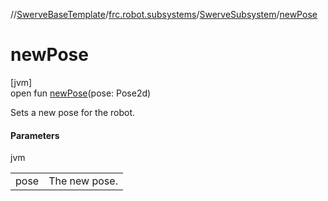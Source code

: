 //[SwerveBaseTemplate](../../../index.md)/[frc.robot.subsystems](../index.md)/[SwerveSubsystem](index.md)/[newPose](new-pose.md)

# newPose

[jvm]\
open fun [newPose](new-pose.md)(pose: Pose2d)

Sets a new pose for the robot.

#### Parameters

jvm

| | |
|---|---|
| pose | The new pose. |
